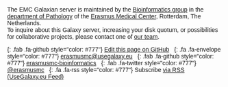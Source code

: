 <div class="text-center" style="font-family: arial, helvetica, sans-serif">

The EMC Galaxian server is maintained by the [Bioinformatics group](https://www.erasmusmc.nl/bioinformatica) in the [department of Pathology](https://www.erasmusmc.nl/pathologie) of the [Erasmus Medical Center](https://www.erasmusmc.nl), Rotterdam, The Netherlands.  
To inquire about this Galaxy server, increasing your disk quotum, or possibilities for collaborative projects, please contact one of [our team](https://usegalaxy-eu.github.io/erasmusmc/people).

[](){: .fab .fa-github style="color: #777"} [Edit this page on GitHub](https://github.com/galaxyproject/galaxy-hub/blob/master/content/bare/erasmusmc/galaxy/index.md) &nbsp;
[](){: .fa .fa-envelope style="color: #777"} [erasmusmc@usegalaxy.eu](mailto:erasmusmc@usegalaxy.eu) &nbsp;
[](){: .fab .fa-github style="color: #777"} [erasmusmc-bioinformatics](https://github.com/erasmusmc-bioinformatics) &nbsp;
[](){: .fab .fa-twitter style="color: #777"} [@erasmusmc](https://twitter.com/erasmusmc) &nbsp;
[](){: .fa .fa-rss style="color: #777"} Subscribe [via RSS (UseGalaxy.eu Feed)](/eu/feed.atom)

</div>

